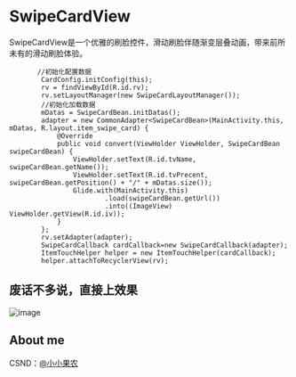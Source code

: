 # SwipeCardView
SwipeCardView是一个优雅的刷脸控件，滑动刷脸伴随渐变层叠动画，带来前所未有的滑动刷脸体验。

```
       //初始化配置数据
        CardConfig.initConfig(this);
        rv = findViewById(R.id.rv);
        rv.setLayoutManager(new SwipeCardLayoutManager());
        //初始化加载数据
        mDatas = SwipeCardBean.initDatas();
        adapter = new CommonAdapter<SwipeCardBean>(MainActivity.this, mDatas, R.layout.item_swipe_card) {
            @Override
            public void convert(ViewHolder ViewHolder, SwipeCardBean swipeCardBean) {
                ViewHolder.setText(R.id.tvName, swipeCardBean.getName());
                ViewHolder.setText(R.id.tvPrecent, swipeCardBean.getPosition() + "/" + mDatas.size());
                Glide.with(MainActivity.this)
                        .load(swipeCardBean.getUrl())
                        .into((ImageView) ViewHolder.getView(R.id.iv));
            }
        };
        rv.setAdapter(adapter);
        SwipeCardCallback cardCallback=new SwipeCardCallback(adapter);
        ItemTouchHelper helper = new ItemTouchHelper(cardCallback);
        helper.attachToRecyclerView(rv);

```
## 废话不多说，直接上效果
![image](https://github.com/vson1718/SwipeCardView/blob/master/QQ20191013-101758-HD.gif)

## About me
CSND：[@小小果农](https://blog.csdn.net/qq_22863121) 
